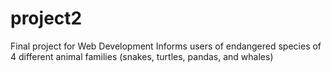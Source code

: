 # project2
Final project for Web Development 
Informs users of endangered species of 4 different animal families (snakes, turtles, pandas, and whales)
